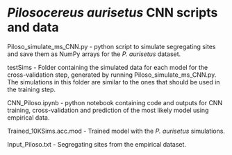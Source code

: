 # ***Pilosocereus aurisetus* CNN scripts and data**
Piloso_simulate_ms_CNN.py - python script to simulate segregating sites and save them as NumPy arrays
for the *P. aurisetus* dataset.

testSims - Folder containing the simulated data for each model for the cross-validation step, 
generated by running Piloso_simulate_ms_CNN.py. The simulations in this folder are similar to 
the ones that should be used in the training step.

CNN_Piloso.ipynb - python notebook containing code and outputs for CNN training, cross-validation 
and prediction of the most likely model using empirical data.

Trained_10KSims.acc.mod - Trained model with the *P. aurisetus* simulations.

Input_Piloso.txt - Segregating sites from the empirical dataset.
